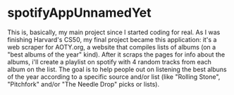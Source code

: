 # spotifyAppUnnamedYet
This is, basically, my main project since I started coding for real. As I was finishing Harvard's CS50, my final project became this application: it's a web scraper for AOTY.org, a website that compiles lists of albums (on a "best albums of the year" kind). After it scraps the pages for info about the albums, i'll create a playlist on spotify with 4 random tracks from each album on the list. The goal is to help people out on listening the best albuns of the year according to a specific source and/or list (like "Rolling Stone", "Pitchfork" and/or "The Needle Drop" picks or lists).
